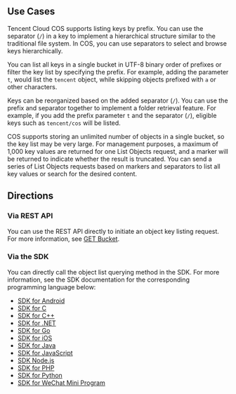 ## Use Cases

Tencent Cloud COS supports listing keys by prefix. You can use the separator (`/`) in a key to implement a hierarchical structure similar to the traditional file system. In COS, you can use separators to select and browse keys hierarchically.

You can list all keys in a single bucket in UTF-8 binary order of prefixes or filter the key list by specifying the prefix. For example, adding the parameter `t`, would list the `tencent` object, while skipping objects prefixed with `a` or other characters.

Keys can be reorganized based on the added separator (`/`). You can use the prefix and separator together to implement a folder retrieval feature. For example, if you add the prefix parameter `t` and the separator (`/`), eligible keys such as `tencent/cos` will be listed.

COS supports storing an unlimited number of objects in a single bucket, so the key list may be very large. For management purposes, a maximum of 1,000 key values are returned for one List Objects request, and a marker will be returned to indicate whether the result is truncated. You can send a series of List Objects requests based on markers and separators to list all key values or search for the desired content.

## Directions

### Via REST API

You can use the REST API directly to initiate an object key listing request. For more information, see [GET Bucket](https://intl.cloud.tencent.com/document/product/436/30614).

### Via the SDK

You can directly call the object list querying method in the SDK. For more information, see the SDK documentation for the corresponding programming language below:

- [SDK for Android](https://intl.cloud.tencent.com/document/product/436/31463#.E6.9F.A5.E8.AF.A2.E5.AF.B9.E8.B1.A1.E5.88.97.E8.A1.A8)
- [SDK for C](https://intl.cloud.tencent.com/document/product/436/31464#.E6.9F.A5.E8.AF.A2.E5.AF.B9.E8.B1.A1.E5.88.97.E8.A1.A8)
- [SDK for C++](https://intl.cloud.tencent.com/document/product/436/31465#.E6.9F.A5.E8.AF.A2.E5.AF.B9.E8.B1.A1.E5.88.97.E8.A1.A8)
- [SDK for .NET](https://intl.cloud.tencent.com/document/product/436/30594)
- [SDK for Go](https://intl.cloud.tencent.com/document/product/436/31466#.E6.9F.A5.E8.AF.A2.E5.AF.B9.E8.B1.A1.E5.88.97.E8.A1.A8)
- [SDK for iOS](https://intl.cloud.tencent.com/document/product/436/31467#.E8.8E.B7.E5.8F.96.E5.AF.B9.E8.B1.A1.E5.88.97.E8.A1.A8)
- [SDK for Java](https://intl.cloud.tencent.com/document/product/436/31468#.E6.9F.A5.E8.AF.A2.E5.AF.B9.E8.B1.A1.E5.88.97.E8.A1.A8)
- [SDK for JavaScript](https://intl.cloud.tencent.com/document/product/436/31477#.E6.9F.A5.E8.AF.A2.E5.AF.B9.E8.B1.A1.E5.88.97.E8.A1.A8)
- [SDK Node.js](https://intl.cloud.tencent.com/document/product/436/8629)
- [SDK for PHP](https://intl.cloud.tencent.com/document/product/436/31470#.E6.9F.A5.E8.AF.A2.E5.AF.B9.E8.B1.A1.E5.88.97.E8.A1.A8)
- [SDK for Python](https://intl.cloud.tencent.com/document/product/436/31471#.E6.9F.A5.E8.AF.A2.E5.AF.B9.E8.B1.A1.E5.88.97.E8.A1.A8)
- [SDK for WeChat Mini Program](https://intl.cloud.tencent.com/document/product/436/30609)
